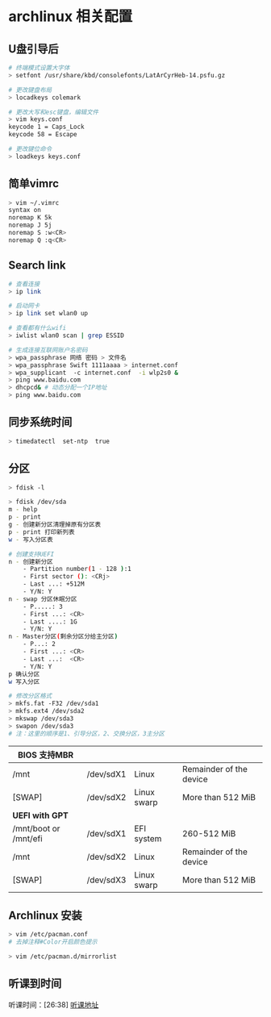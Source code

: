 # archlinux 相关配置

## U盘引导后

```sh
# 终端模式设置大字体
> setfont /usr/share/kbd/consolefonts/LatArCyrHeb-14.psfu.gz

# 更改键盘布局
> locadkeys colemark

# 更改大写和esc键盘，编辑文件
> vim keys.conf
keycode 1 = Caps_Lock
keycode 58 = Escape

# 更改键位命令
> loadkeys keys.conf 
```

## 简单vimrc

```sh
> vim ~/.vimrc
syntax on
noremap K 5k
noremap J 5j
noremap S :w<CR>
noremap Q :q<CR>
```

## Search link

```sh
# 查看连接
> ip link

# 启动网卡
> ip link set wlan0 up

# 查看都有什么wifi
> iwlist wlan0 scan | grep ESSID

# 生成连接互联网账户名密码
> wpa_passphrase 网络 密码 > 文件名
> wpa_passphrase Swift 1111aaaa > internet.conf
> wpa_supplicant  -c internet.conf  -i wlp2s0 &
> ping www.baidu.com
> dhcpcd& # 动态分配一个IP地址
> ping www.baidu.com
```

## 同步系统时间

```sh
> timedatectl  set-ntp  true
```

## 分区

```sh
> fdisk -l

> fdisk /dev/sda
m - help
p - print
g - 创建新分区清理掉原有分区表
p - print 打印新列表
w - 写入分区表

# 创建支持UEFI
n - 创建新分区
    - Partition number(1 - 128 ):1
    - First sector (): <CRj>
    - Last ...: +512M 
    - Y/N: Y
n - swap 分区休眠分区
    - P.....: 3
    - First ...: <CR>
    - Last ....: 1G
    - Y/N: Y
n - Master分区(剩余分区分给主分区) 
    - P...: 2
    - First ...: <CR>
    - Last ...:  <CR>
    - Y/N: Y
p 确认分区
w 写入分区

# 修改分区格式
> mkfs.fat -F32 /dev/sda1
> mkfs.ext4 /dev/sda2
> mkswap /dev/sda3
> swapon /dev/sda3
# 注：这里的顺序是1、引导分区，2、交换分区，3主分区
```

| BIOS 支持MBR          |           |             |                         |
| --------------------- | --------- | ----------- | ----------------------- |
| /mnt                  | /dev/sdX1 | Linux       | Remainder of the device |
| [SWAP]                | /dev/sdX2 | Linux swarp | More than 512 MiB       |
| **UEFI with GPT**     |           |             |                         |
| /mnt/boot or /mnt/efi | /dev/sdX1 | EFI system  | 260-512 MiB             |
| /mnt                  | /dev/sdX2 | Linux       | Remainder of the device |
| [SWAP]                | /dev/sdX3 | Linux swarp | More than 512 MiB       |

## Archlinux 安装

```sh
> vim /etc/pacman.conf
# 去掉注释#Color开启颜色提示

> vim /etc/pacman.d/mirrorlist
```

## 听课到时间

听课时间：[26:38]
 [听课地址](https://www.bilibili.com/video/BV11J411a7Tp)
